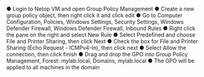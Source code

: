 ●	Login to Netop VM and open Group Policy Management
●	Create a new group policy object, then right click it and click edit
●	Go to Computer Configuration, Policies, Windows Settings, Security Settings, Windows Defender Firewall, Windows Defender Firewall, Inbound Rules
●	Right click the pane on the right and select New Rule
●	Select Predefined and choose File and Printer Sharing, then click Next
●	Check the box for File and Printer Sharing (Echo Request - ICMPv4-In), then click next
●	Select Allow the connection, then click finish
●	Drag and drop the GPO into Group Policy Management, Forest: mylab.local, Domains, mylab.local
●	The GPO will be applied to all machines in the domain
